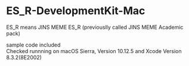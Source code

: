 # ES_R-DevelopmentKit-Mac
ES_R means JINS MEME ES_R (previouslly called JINS MEME Academic pack)

sample code included  
Checked runnning on macOS Sierra, Version 10.12.5 and Xcode Version 8.3.2(8E2002)
